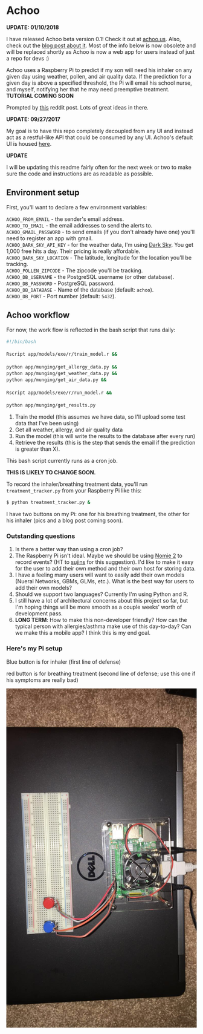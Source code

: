 # Achoo

**UPDATE: 01/10/2018**

I have released Achoo beta version 0.1! Check it out at [achoo.us](https://achoo.us). Also, check out the [blog post about it](https://tmthyjames.github.io/tools/prediction/Achoo-beta-0.1/). Most of the info below is now obsolete and will be replaced shortly as Achoo is now a web app for users instead of just a repo for devs :) 

Achoo uses a Raspberry Pi to predict if my son will need his inhaler on any given day using weather, pollen, and air quality data. If the prediction for a given day is above a specified threshold, the Pi will email his school nurse, and myself, notifying her that he may need preemptive treatment. **TUTORIAL COMING SOON**

Prompted by [this](https://www.reddit.com/r/Python/comments/70udwq/what_routine_tasks_do_you_automate_with_programs/) reddit post. Lots of great ideas in there.

**UPDATE: 09/27/2017**

My goal is to have this repo completely decoupled from any UI and instead act as a restful-like API that could be consumed by any UI. Achoo's default UI is housed [here](https://github.com/tmthyjames/AchooUI).

**UPDATE**

I will be updating this readme fairly often for the next week or two to make sure the code and instructions are as readable as possible.

## Environment setup

First, you'll want to declare a few environment variables:

`ACHOO_FROM_EMAIL` - the sender's email address.<br/>
`ACHOO_TO_EMAIL` - the email addresses to send the alerts to.<br/>
`ACHOO_GMAIL_PASSWORD` - to send emails (if you don't already have one) you'll need to register an app with gmail.<br/>
`ACHOO_DARK_SKY_API_KEY` - for the weather data, I'm using [Dark Sky](https://darksky.net/dev). You get 1,000 free hits a day. Their pricing is really affordable.<br/>
`ACHOO_DARK_SKY_LOCATION` - The latitude, longitude for the location you'll be tracking. <br/>
`ACHOO_POLLEN_ZIPCODE` - The zipcode you'll be tracking.<br/>
`ACHOO_DB_USERNAME` - the PostgreSQL username (or other database).<br/>
`ACHOO_DB_PASSWORD` - PostgreSQL password.<br/>
`ACHOO_DB_DATABASE` - Name of the database (default: `achoo`).<br/>
`ACHOO_DB_PORT` - Port number (default: `5432`).<br/>

## Achoo workflow

For now, the work flow is reflected in the bash script that runs daily:

```bash
#!/bin/bash

Rscript app/models/exe/r/train_model.r &&

python app/munging/get_allergy_data.py &&
python app/munging/get_weather_data.py &&
python app/munging/get_air_data.py &&

Rscript app/models/exe/r/run_model.r &&

python app/munging/get_results.py
```

1) Train the model (this assumes we have data, so I'll upload some test data that I've been using)
2) Get all weather, allergy, and air quality data
3) Run the model (this will write the results to the database after every run)
4) Retrieve the results (this is the step that sends the email if the prediction is greater than X).

This bash script currently runs as a cron job.

**THIS IS LIKELY TO CHANGE SOON.**

To record the inhaler/breathing treatment data, you'll run `treatment_tracker.py` from your Raspberry Pi like this:

```bash
$ python treatment_tracker.py &
```

I have two buttons on my Pi: one for his breathing treatment, the other for his inhaler (pics and a blog post coming soon).

### Outstanding questions

1) Is there a better way than using a cron job?<br/>
2) The Raspberry Pi isn't ideal. Maybe we should be using [Nomie 2](https://itunes.apple.com/us/app/nomie-2/id1190618299?mt=8) to record events? (HT to [sujins](https://www.reddit.com/user/sujins) for this suggestion). I'd like to make it easy for the user to add their own method and their own host for storing data.<br/>
3) I have a feeling many users will want to easily add their own models (Nueral Networks, GBMs, GLMs, etc.). What is the best way for users to add their own models?<br/>
4) Should we support two languages? Currently I'm using Python and R.<br/>
5) I still have a lot of architectural concerns about this project so far, but I'm hoping things will be more smooth as a couple weeks' worth of development pass.<br/>
6) **LONG TERM**: How to make this non-developer friendly? How can the typical person with allergies/asthma make use of this day-to-day? Can we make this a mobile app? I think this is my end goal.<br/>

### Here's my Pi setup

Blue button is for inhaler (first line of defense)

red button is for breathing treatment (second line of defense; use this one if his symptoms are really bad)

![From the top](img/IMG_5919.JPG)

